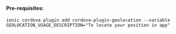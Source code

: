 #### Pre-requisites:
`ionic cordova plugin add cordova-plugin-geolocation --variable GEOLOCATION_USAGE_DESCRIPTION="To locate your position in app" `